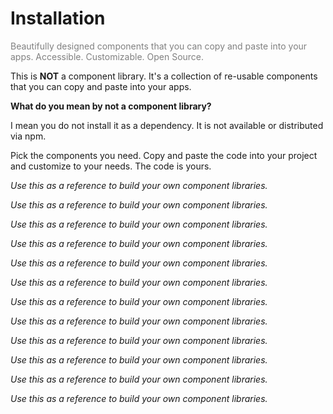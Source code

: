 # Installation

<span style="color: gray;">Beautifully designed components that you can copy and paste into your apps. Accessible. Customizable. Open Source.</span>

This is **NOT** a component library. It's a collection of re-usable components that you can copy and paste into your apps.

**What do you mean by not a component library?**

I mean you do not install it as a dependency. It is not available or distributed via npm.

Pick the components you need. Copy and paste the code into your project and customize to your needs. The code is yours.

_Use this as a reference to build your own component libraries._

_Use this as a reference to build your own component libraries._

_Use this as a reference to build your own component libraries._

_Use this as a reference to build your own component libraries._

_Use this as a reference to build your own component libraries._

_Use this as a reference to build your own component libraries._

_Use this as a reference to build your own component libraries._

_Use this as a reference to build your own component libraries._

_Use this as a reference to build your own component libraries._

_Use this as a reference to build your own component libraries._

_Use this as a reference to build your own component libraries._

_Use this as a reference to build your own component libraries._
